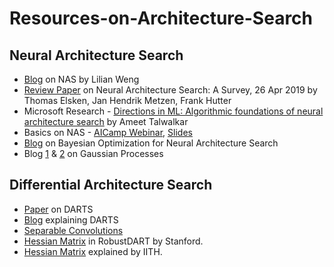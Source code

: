# Resources-on-Architecture-Search


## Neural Architecture Search
- [Blog](https://lilianweng.github.io/lil-log/2020/08/06/neural-architecture-search.html) on NAS by Lilian Weng
- [Review Paper](https://arxiv.org/abs/1808.05377) on Neural Architecture Search: A Survey, 26 Apr 2019 by Thomas Elsken, Jan Hendrik Metzen, Frank Hutter
- Microsoft Research - [Directions in ML: Algorithmic foundations of neural architecture search](https://www.youtube.com/watch?v=5ke9ZEvXJEk) by Ameet Talwalkar
- Basics on NAS - [AICamp Webinar](https://www.youtube.com/watch?v=IQcgcSjTaJE), [Slides](https://www.slideshare.net/BillLiu31/an-introduction-to-neural-architecture-search)
- [Blog](https://medium.com/abacus-ai/an-introduction-to-bayesian-optimization-for-neural-architecture-search-d324830ec781) on Bayesian Optimization for Neural Architecture Search
- Blog [1](https://katbailey.github.io/post/gaussian-processes-for-dummies/) & [2](http://keyonvafa.com/gp-tutorial/) on Gaussian Processes

## Differential Architecture Search
- [Paper](https://openreview.net/pdf?id=S1eYHoC5FX) on DARTS
- [Blog](https://towardsdatascience.com/intuitive-explanation-of-differentiable-architecture-search-darts-692bdadcc69c) explaining DARTS
- [Separable Convolutions](https://towardsdatascience.com/a-basic-introduction-to-separable-convolutions-b99ec3102728)
- [Hessian Matrix](https://web.stanford.edu/group/sisl/k12/optimization/MO-unit4-pdfs/4.10applicationsofhessians.pdf) in RobustDART by Stanford.
- [Hessian Matrix](https://www.iith.ac.in/~ashok/Maths_Lectures/TutorialB/Hessian_Examples.pdf) explained by IITH.
